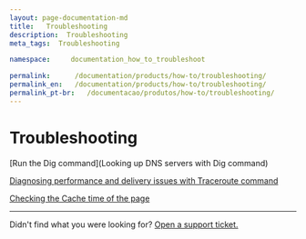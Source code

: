 ```yaml
---
layout: page-documentation-md
title:   Troubleshooting
description:  Troubleshooting
meta_tags:  Troubleshooting

namespace:     documentation_how_to_troubleshoot

permalink:      /documentation/products/how-to/troubleshooting/
permalink_en:   /documentation/products/how-to/troubleshooting/
permalink_pt-br:   /documentacao/produtos/how-to/troubleshooting/
---
```

# Troubleshooting

[Run the Dig command](Looking up DNS servers with Dig command)

[Diagnosing performance and delivery issues with Traceroute command](https://www.azion.com/en/documentation/products/how-to/troubleshooting/run-the-traceroute-command/)

[Checking the Cache time of the page](https://www.azion.com/en/documentation/products/how-to/troubleshooting/check-page-cache-time/)

---

Didn't find what you were looking for? [Open a support ticket.](https://tickets.azion.com/)     
